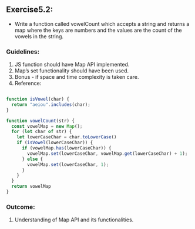 ## Exercise5.2:

- Write a function called vowelCount which accepts a string and returns a map where the keys are numbers and the values are the count of the vowels in the string.

### Guidelines:
1. JS function should have Map API implemented.
2. Map’s set functionality should have been used.
3. Bonus - if space and time complexity is taken care.
4. Reference:

```javascript 

function isVowel(char) {
  return "aeiou".includes(char);
}

function vowelCount(str) {
  const vowelMap = new Map();
  for (let char of str) {
    let lowerCaseChar = char.toLowerCase()
    if (isVowel(lowerCaseChar)) {
      if (vowelMap.has(lowerCaseChar)) {
        vowelMap.set(lowerCaseChar, vowelMap.get(lowerCaseChar) + 1);
      } else {
        vowelMap.set(lowerCaseChar, 1);
      }
    }
  }
  return vowelMap
}

```

### Outcome:
1. Understanding of Map API and its functionalities.
